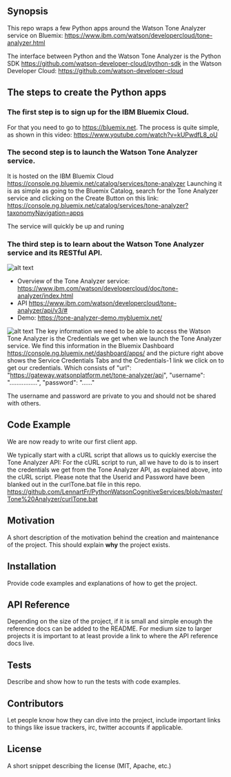 ## Synopsis

This repo wraps a few Python apps around the Watson Tone Analyzer service on Bluemix: https://www.ibm.com/watson/developercloud/tone-analyzer.html

The interface between Python and the Watson Tone Analyzer is the Python SDK https://github.com/watson-developer-cloud/python-sdk in the  Watson Developer Cloud: https://github.com/watson-developer-cloud 

## The steps to create the Python apps

### The first step is to sign up for the IBM Bluemix Cloud. 
For that you need to go to https://bluemix.net.
The process is quite simple, as shown in this video: https://www.youtube.com/watch?v=kUPwdfL8_oU

### The second step is to launch the Watson Tone Analyzer service.
It is hosted on the IBM Bluemix Cloud https://console.ng.bluemix.net/catalog/services/tone-analyzer
Launching it is as simple as going to the Bluemix Catalog, search for the Tone Analyzer service and clicking on the Create Button on this link: https://console.ng.bluemix.net/catalog/services/tone-analyzer?taxonomyNavigation=apps

The service will quickly be up and runing 

### The third step is to learn about the Watson Tone Analyzer service and its RESTful API.

![alt text](https://www.ibm.com/watson/developercloud/doc/tone-analyzer/images/tone-analyzer.png "Title Text 1")

* Overview of the Tone Analyzer service: https://www.ibm.com/watson/developercloud/doc/tone-analyzer/index.html
* API https://www.ibm.com/watson/developercloud/tone-analyzer/api/v3/#
* Demo: https://tone-analyzer-demo.mybluemix.net/

![alt text](https://c1.staticflickr.com/4/3936/33649744240_02238c084e_z.jpg "Title Text 1")
The key information we need to be able to access the Watson Tone Analyzer is the Credentials we get when we launch the Tone Analyzer service. We find this information in the Bluemix Dashboard https://console.ng.bluemix.net/dashboard/apps/
and the picture right above shows the Service Credentials Tabs and the Credentials-1 link we click on to get our credentials.
Which consists of "url": "https://gateway.watsonplatform.net/tone-analyzer/api",
  "username": "................",
  "password": "......" 

The username and password are private to you and should not be shared with others.

## Code Example
We are now ready to write our first client app.

We typically start with a cURL script that allows us to quickly exercise the Tone Analyzer API:
For the cURL script to run, all we have to do is to insert the credentials we get from the Tone Analyzer API,
as explained above, into the cURL script. Please note that the Userid and Password have been blanked out in the
curlTone.bat file in this repo.
https://github.com/LennartFr/PythonWatsonCognitiveServices/blob/master/Tone%20Analyzer/curlTone.bat








## Motivation

A short description of the motivation behind the creation and maintenance of the project. This should explain **why** the project exists.

## Installation

Provide code examples and explanations of how to get the project.

## API Reference

Depending on the size of the project, if it is small and simple enough the reference docs can be added to the README. For medium size to larger projects it is important to at least provide a link to where the API reference docs live.

## Tests

Describe and show how to run the tests with code examples.

## Contributors

Let people know how they can dive into the project, include important links to things like issue trackers, irc, twitter accounts if applicable.

## License

A short snippet describing the license (MIT, Apache, etc.)

